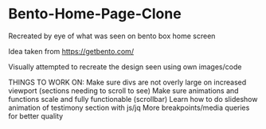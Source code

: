 # Bento-Home-Page-Clone
Recreated by eye of what was seen on bento box home screen

Idea taken from https://getbento.com/

Visually attempted to recreate the design seen using own images/code

THINGS TO WORK ON:
  Make sure divs are not overly large on increased viewport (sections needing to scroll to see)
  Make sure animations and functions scale and fully functionable (scrollbar)
  Learn how to do slideshow animation of testimony section with js/jq
  More breakpoints/media queries for better quality

